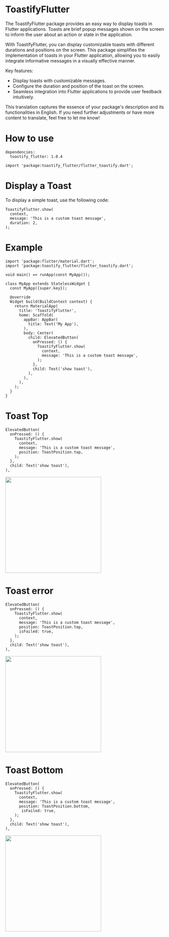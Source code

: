 # ToastifyFlutter

The ToastifyFlutter package provides an easy way to display toasts in Flutter applications. Toasts are brief popup messages shown on the screen to inform the user about an action or state in the application.

With ToastifyFlutter, you can display customizable toasts with different durations and positions on the screen. This package simplifies the implementation of toasts in your Flutter application, allowing you to easily integrate informative messages in a visually effective manner.

Key features:

- Display toasts with customizable messages.
- Configure the duration and position of the toast on the screen.
- Seamless integration into Flutter applications to provide user feedback intuitively.

This translation captures the essence of your package's description and its functionalities in English. If you need further adjustments or have more content to translate, feel free to let me know!

# How to use

```
dependencies:
  toastify_flutter: 1.0.4
 ```


```
import 'package:toastify_flutter/flutter_toastify.dart';
 ```

# Display a Toast
To display a simple toast, use the following code:

```
ToastifyFlutter.show(
  context,
  message: 'This is a custom toast message',
  duration: 2,
);
 ```

 # Example

```
import 'package:flutter/material.dart';
import 'package:toastify_flutter/flutter_toastify.dart';

void main() => runApp(const MyApp());

class MyApp extends StatelessWidget {
  const MyApp({super.key});

  @override
  Widget build(BuildContext context) {
    return MaterialApp(
      title: 'ToastifyFlutter',
      home: Scaffold(
        appBar: AppBar(
          title: Text('My App'),
        ),
        body: Center(
          child: ElevatedButton(
            onPressed: () {
              ToastifyFlutter.show(
                context,
                message: 'This is a custom toast message',
              );
            },
            child: Text('show toast'),
          ),
        ),
      ),
    );
  }
}

```

# Toast Top

```
ElevatedButton(
  onPressed: () {
    ToastifyFlutter.show(
      context,
      message: 'This is a custom toast message',
      position: ToastPosition.top,
    );
  },
  child: Text('show toast'),
),
```
<img src="screenshots/capture1.png" width=300>

# Toast error
```
ElevatedButton(
  onPressed: () {
    ToastifyFlutter.show(
      context,
      message: 'This is a custom toast message',
      position: ToastPosition.top,
      isFailed: true,
    );
  },
  child: Text('show toast'),
),
```
<img src="screenshots/capture2.png" width=300>


# Toast Bottom

```
ElevatedButton(
  onPressed: () {
    ToastifyFlutter.show(
      context,
      message: 'This is a custom toast message',
      position: ToastPosition.bottom,
       isFailed: true,
    );
  },
  child: Text('show toast'),
),
```
<img src="screenshots/capture3.png" width=300>